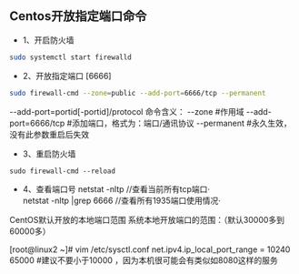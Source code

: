 ## Centos开放指定端口命令

- 1、开启防火墙

``` bash
sudo systemctl start firewalld
```

- 2、开放指定端口 [6666]

```bash
sudo firewall-cmd --zone=public --add-port=6666/tcp --permanent
```

--add-port=portid[-portid]/protocol
命令含义：
--zone #作用域
--add-port=6666/tcp #添加端口，格式为：端口/通讯协议
--permanent #永久生效，没有此参数重启后失效

- 3、重启防火墙

```
sudo firewall-cmd --reload
```

- 4、查看端口号
netstat -nltp //查看当前所有tcp端口·  
netstat -nltp |grep 6666 //查看所有1935端口使用情况·

CentOS默认开放的本地端口范围
系统本地开放端口的范围：（默认30000多到60000多）

[root@linux2 ~]# vim /etc/sysctl.conf
net.ipv4.ip_local_port_range = 10240 65000 #建议不要小于10000 ，因为本机很可能会有类似如8080这样的服务
